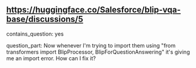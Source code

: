 ## https://huggingface.co/Salesforce/blip-vqa-base/discussions/5

contains_question: yes

question_part: Now whenever I'm trying to import them using "from transformers import BlipProcessor, BlipForQuestionAnswering" it's giving me an import error. How can I fix it?